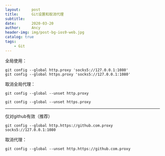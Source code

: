 ```yaml
---
layout:     post
title:      Git设置和取消代理
subtitle:   
date:       2020-03-20
author:     Ancy
header-img: img/post-bg-ios9-web.jpg
catalog: true
tags:
    - Git
---
```


全局使用：

    git config --global http.proxy 'socks5://127.0.0.1:1080'
    git config --global https.proxy 'socks5://127.0.0.1:1080'

取消全局代理：

    git config --global --unset http.proxy
    
    git config --global --unset https.proxy

---------------------------------------------------------------------------------------------

 

仅对github有效（推荐）

    git config --global http.https://github.com.proxy socks5://127.0.0.1:1080

取消代理：

    git config --global --unset http.https://github.com.proxy
